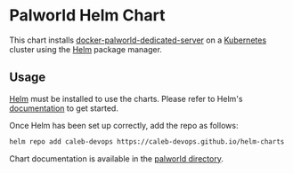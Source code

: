 # Palworld Helm Chart

This chart installs [docker-palworld-dedicated-server](https://github.com/jammsen/docker-palworld-dedicated-server) on a [Kubernetes](http://kubernetes.io/) cluster using the [Helm](https://helm.sh/) package manager.

## Usage

[Helm](https://helm.sh) must be installed to use the charts.  Please refer to
Helm's [documentation](https://helm.sh/docs) to get started.

Once Helm has been set up correctly, add the repo as follows:

```sh
helm repo add caleb-devops https://caleb-devops.github.io/helm-charts
```

Chart documentation is available in the [palworld directory](./charts/palworld/).
